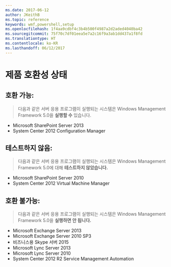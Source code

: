 ```yaml
---
ms.date: 2017-06-12
author: JKeithB
ms.topic: reference
keywords: wmf,powershell,setup
ms.openlocfilehash: 1f4aa9cdbf4c3b4b500f4987a2d2aded4040ba42
ms.sourcegitcommit: 75f70c7df01eea5e7a2c16f9a3ab1dd437a1f8fd
ms.translationtype: HT
ms.contentlocale: ko-KR
ms.lasthandoff: 06/12/2017
---
```

<a id="product-compatibility-status" class="xliff"></a>
# 제품 호환성 상태

<a id="compatible" class="xliff"></a>
## 호환 가능:
> 다음과 같은 서버 응용 프로그램이 실행되는 시스템은 Windows Management Framework 5.0을 **실행할 수** 있습니다.

- Microsoft SharePoint Server 2013
- System Center 2012 Configuration Manager

<a id="not-tested" class="xliff"></a>
## 테스트하지 않음:
> 다음과 같은 서버 응용 프로그램이 실행되는 시스템은 Windows Management Framework 5.0에 대해 **테스트하지 않았습니다.**

- Microsoft SharePoint Server 2010
- System Center 2012 Virtual Machine Manager

<a id="incompatible" class="xliff"></a>
## 호환 불가능:
> 다음과 같은 서버 응용 프로그램이 실행되는 시스템은 Windows Management Framework 5.0을 **실행하면 안 됩니다.**

- Microsoft Exchange Server 2013
- Microsoft Exchange Server 2010 SP3
- 비즈니스용 Skype 서버 2015
- Microsoft Lync Server 2013
- Microsoft Lync Server 2010
- System Center 2012 R2 Service Management Automation

